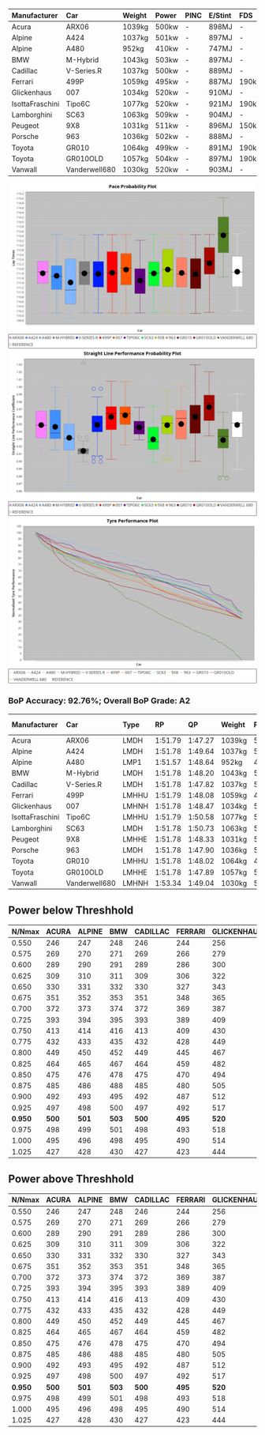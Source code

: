 |Manufacturer|Car|Weight|Power|PINC|E/Stint|FDS|
|:-|:-|:-|:-|:-|:-|:-|
|Acura|ARX06|1039kg|500kw|-|898MJ|-|
|Alpine|A424|1037kg|501kw|-|897MJ|-|
|Alpine|A480|952kg|410kw|-|747MJ|-|
|BMW|M-Hybrid|1043kg|503kw|-|897MJ|-|
|Cadillac|V-Series.R|1037kg|500kw|-|889MJ|-|
|Ferrari|499P|1059kg|495kw|-|887MJ|190kph|
|Glickenhaus|007|1034kg|520kw|-|910MJ|-|
|IsottaFraschini|Tipo6C|1077kg|520kw|-|921MJ|190kph|
|Lamborghini|SC63|1063kg|509kw|-|904MJ|-|
|Peugeot|9X8|1031kg|511kw|-|896MJ|150kph|
|Porsche|963|1036kg|502kw|-|888MJ|-|
|Toyota|GR010|1064kg|499kw|-|891MJ|190kph|
|Toyota|GR010OLD|1057kg|504kw|-|897MJ|190kph|
|Vanwall|Vanderwell680|1030kg|520kw|-|903MJ|-|

![PACECHART](./IMG/AUTO.png)
![STRAIGHTLINEPERFORMANCECHART](./IMG/AUTO_sp.png)
![TYREPERFORMANCECHART](./IMG/AUTO_tw.png)

### BoP Accuracy: 92.76%; Overall BoP Grade: A2
|Manufacturer|Car|Type|RP|QP|Weight|Power¹|Threshhold|PINC|Power²|E/Stint|AVG Vmax|FDS|RDLC|L/Stint|BOP-Grade|ModelAccuracy|ModelPoints|Match%|
|:-|:-|:-|:-|:-|:-|:-|:-|:-|:-|:-|:-|:-|:-|:-|:-|:-|:-|:-|
|Acura|ARX06|LMDH|1:51.79|1:47.27|1039kg|500kw|0.0kph|-|500kw|898MJ|283.40kph|-|1.02|33|+B2|100.00%|995|80.21%|
|Alpine|A424|LMDH|1:51.78|1:49.64|1037kg|501kw|0.0kph|-|501kw|897MJ|283.17kph|-|1.02|33|~A1|80.53%|517|99.79%|
|Alpine|A480|LMP1|1:51.57|1:48.64|952kg|410kw|0.0kph|-|410kw|747MJ|278.13kph|-|0.97|31|~A1|59.62%|840|100.00%|
|BMW|M-Hybrid|LMDH|1:51.78|1:48.20|1043kg|503kw|0.0kph|-|503kw|897MJ|279.28kph|-|1.02|33|~A1|98.60%|1690|96.97%|
|Cadillac|V-Series.R|LMDH|1:51.78|1:47.82|1037kg|500kw|0.0kph|-|500kw|889MJ|283.05kph|-|1.02|33|~A1|88.58%|2033|99.76%|
|Ferrari|499P|LMHHU|1:51.79|1:48.08|1059kg|495kw|0.0kph|-|495kw|887MJ|283.99kph|190kph|1.03|33|~A1|84.67%|2303|100.00%|
|Glickenhaus|007|LMHNH|1:51.78|1:48.47|1034kg|520kw|0.0kph|-|520kw|910MJ|286.96kph|-|0.95|33|~A1|96.64%|1639|98.54%|
|IsottaFraschini|Tipo6C|LMHHU|1:51.79|1:50.58|1077kg|520kw|0.0kph|-|520kw|921MJ|283.03kph|190kph|1.03|33|+B1|66.67%|96|88.45%|
|Lamborghini|SC63|LMDH|1:51.78|1:50.73|1063kg|509kw|0.0kph|-|509kw|904MJ|280.32kph|-|1.03|33|+B1|96.77%|419|88.95%|
|Peugeot|9X8|LMHHE|1:51.78|1:48.33|1031kg|511kw|0.0kph|-|511kw|896MJ|283.67kph|150kph|1.03|33|~A1|87.16%|2572|100.00%|
|Porsche|963|LMDH|1:51.78|1:47.90|1036kg|502kw|0.0kph|-|502kw|888MJ|283.84kph|-|1.02|33|~A1|93.05%|5740|100.00%|
|Toyota|GR010|LMHHU|1:51.78|1:48.02|1064kg|499kw|0.0kph|-|499kw|891MJ|284.09kph|190kph|1.03|33|~A1|90.17%|3255|100.00%|
|Toyota|GR010OLD|LMHHE|1:51.78|1:47.89|1057kg|504kw|0.0kph|-|504kw|897MJ|286.64kph|190kph|1.03|33|~A1|85.24%|1322|100.00%|
|Vanwall|Vanderwell680|LMHNH|1:53.34|1:49.04|1030kg|520kw|0.0kph|-|520kw|903MJ|281.35kph|-|1.01|33|+Ω1|91.33%|611|45.94%|

## Power below Threshhold
|N/Nmax|ACURA|ALPINE|BMW|CADILLAC|FERRARI|GLICKENHAUS|ISOTTAFRASCHINI|LAMBORGHINI|PEUGEOT|PORSCHE|TOYOTA|TOYOTA|VANWALL|​|RPM|A480|
|:-|:-|:-|:-|:-|:-|:-|:-|:-|:-|:-|:-|:-|:-|:-|:-|:-|
|0.550|246|247|248|246|244|256|256|251|252|247|246|248|256|​|--|-|
|0.575|269|270|271|269|266|279|279|274|275|270|268|271|279|​|--|-|
|0.600|289|290|291|289|286|300|300|294|295|290|288|291|300|​|--|-|
|0.625|309|310|311|309|306|322|322|315|316|310|308|312|322|​|--|-|
|0.650|330|331|332|330|327|343|343|336|337|331|329|333|343|​|--|-|
|0.675|351|352|353|351|348|365|365|357|359|352|350|354|365|​|--|-|
|0.700|372|373|374|372|369|387|387|379|380|374|371|375|387|​|--|-|
|0.725|393|394|395|393|389|409|409|400|402|395|392|396|409|​|--|-|
|0.750|413|414|416|413|409|430|430|421|422|415|412|416|430|​|--|-|
|0.775|432|433|435|432|428|449|449|440|441|434|431|435|449|​|5000|241|
|0.800|449|450|452|449|445|467|467|457|459|451|448|453|467|​|5500|284|
|0.825|464|465|467|464|459|482|482|472|474|466|463|468|482|​|6000|318|
|0.850|475|476|478|475|470|494|494|484|485|477|474|479|494|​|6500|359|
|0.875|485|486|488|485|480|505|505|494|496|487|484|489|505|​|7000|401|
|0.900|492|493|495|492|487|512|512|501|503|494|491|496|512|​|7500|411|
|0.925|497|498|500|497|492|517|517|506|508|499|496|501|517|​|8000|407|
|**0.950**|**500**|**501**|**503**|**500**|**495**|**520**|**520**|**509**|**511**|**502**|**499**|**504**|**520**|**​**|**8500**|**410**|
|0.975|498|499|501|498|493|518|518|507|509|500|497|502|518|​|9000|205|
|1.000|495|496|498|495|490|514|514|504|505|497|494|499|514|​|--|-|
|1.025|427|428|430|427|423|444|444|435|436|429|426|430|444|​|--|-|

## Power above Threshhold
|N/Nmax|ACURA|ALPINE|BMW|CADILLAC|FERRARI|GLICKENHAUS|ISOTTAFRASCHINI|LAMBORGHINI|PEUGEOT|PORSCHE|TOYOTA|TOYOTA|VANWALL|​|RPM|A480|
|:-|:-|:-|:-|:-|:-|:-|:-|:-|:-|:-|:-|:-|:-|:-|:-|:-|
|0.550|246|247|248|246|244|256|256|251|252|247|246|248|256|​|--|-|
|0.575|269|270|271|269|266|279|279|274|275|270|268|271|279|​|--|-|
|0.600|289|290|291|289|286|300|300|294|295|290|288|291|300|​|--|-|
|0.625|309|310|311|309|306|322|322|315|316|310|308|312|322|​|--|-|
|0.650|330|331|332|330|327|343|343|336|337|331|329|333|343|​|--|-|
|0.675|351|352|353|351|348|365|365|357|359|352|350|354|365|​|--|-|
|0.700|372|373|374|372|369|387|387|379|380|374|371|375|387|​|--|-|
|0.725|393|394|395|393|389|409|409|400|402|395|392|396|409|​|--|-|
|0.750|413|414|416|413|409|430|430|421|422|415|412|416|430|​|--|-|
|0.775|432|433|435|432|428|449|449|440|441|434|431|435|449|​|5000|241|
|0.800|449|450|452|449|445|467|467|457|459|451|448|453|467|​|5500|284|
|0.825|464|465|467|464|459|482|482|472|474|466|463|468|482|​|6000|318|
|0.850|475|476|478|475|470|494|494|484|485|477|474|479|494|​|6500|359|
|0.875|485|486|488|485|480|505|505|494|496|487|484|489|505|​|7000|401|
|0.900|492|493|495|492|487|512|512|501|503|494|491|496|512|​|7500|411|
|0.925|497|498|500|497|492|517|517|506|508|499|496|501|517|​|8000|407|
|**0.950**|**500**|**501**|**503**|**500**|**495**|**520**|**520**|**509**|**511**|**502**|**499**|**504**|**520**|**​**|**8500**|**410**|
|0.975|498|499|501|498|493|518|518|507|509|500|497|502|518|​|9000|205|
|1.000|495|496|498|495|490|514|514|504|505|497|494|499|514|​|--|-|
|1.025|427|428|430|427|423|444|444|435|436|429|426|430|444|​|--|-|

